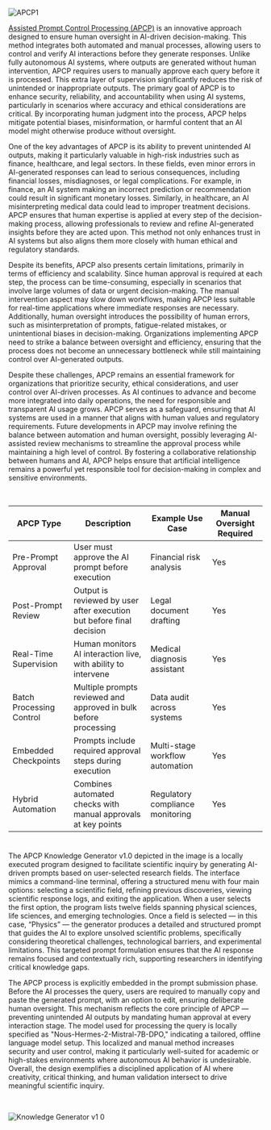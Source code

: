 ![APCP1](https://github.com/user-attachments/assets/acb77f6e-eacf-40c9-895d-317da1320953)

[Assisted Prompt Control Processing (APCP)](https://chatgpt.com/g/g-67b432edff288191823421e933ea6ade-assisted-prompt-control-processing) is an innovative approach designed to ensure human oversight in AI-driven decision-making. This method integrates both automated and manual processes, allowing users to control and verify AI interactions before they generate responses. Unlike fully autonomous AI systems, where outputs are generated without human intervention, APCP requires users to manually approve each query before it is processed. This extra layer of supervision significantly reduces the risk of unintended or inappropriate outputs. The primary goal of APCP is to enhance security, reliability, and accountability when using AI systems, particularly in scenarios where accuracy and ethical considerations are critical. By incorporating human judgment into the process, APCP helps mitigate potential biases, misinformation, or harmful content that an AI model might otherwise produce without oversight.

One of the key advantages of APCP is its ability to prevent unintended AI outputs, making it particularly valuable in high-risk industries such as finance, healthcare, and legal sectors. In these fields, even minor errors in AI-generated responses can lead to serious consequences, including financial losses, misdiagnoses, or legal complications. For example, in finance, an AI system making an incorrect prediction or recommendation could result in significant monetary losses. Similarly, in healthcare, an AI misinterpreting medical data could lead to improper treatment decisions. APCP ensures that human expertise is applied at every step of the decision-making process, allowing professionals to review and refine AI-generated insights before they are acted upon. This method not only enhances trust in AI systems but also aligns them more closely with human ethical and regulatory standards.

Despite its benefits, APCP also presents certain limitations, primarily in terms of efficiency and scalability. Since human approval is required at each step, the process can be time-consuming, especially in scenarios that involve large volumes of data or urgent decision-making. The manual intervention aspect may slow down workflows, making APCP less suitable for real-time applications where immediate responses are necessary. Additionally, human oversight introduces the possibility of human errors, such as misinterpretation of prompts, fatigue-related mistakes, or unintentional biases in decision-making. Organizations implementing APCP need to strike a balance between oversight and efficiency, ensuring that the process does not become an unnecessary bottleneck while still maintaining control over AI-generated outputs.

Despite these challenges, APCP remains an essential framework for organizations that prioritize security, ethical considerations, and user control over AI-driven processes. As AI continues to advance and become more integrated into daily operations, the need for responsible and transparent AI usage grows. APCP serves as a safeguard, ensuring that AI systems are used in a manner that aligns with human values and regulatory requirements. Future developments in APCP may involve refining the balance between automation and human oversight, possibly leveraging AI-assisted review mechanisms to streamline the approval process while maintaining a high level of control. By fostering a collaborative relationship between humans and AI, APCP helps ensure that artificial intelligence remains a powerful yet responsible tool for decision-making in complex and sensitive environments.

<br>

| APCP Type                | Description                                                                 | Example Use Case                    | Manual Oversight Required |
|--------------------------|-----------------------------------------------------------------------------|-------------------------------------|----------------------------|
| Pre-Prompt Approval      | User must approve the AI prompt before execution                            | Financial risk analysis             | Yes                        |
| Post-Prompt Review       | Output is reviewed by user after execution but before final decision        | Legal document drafting             | Yes                        |
| Real-Time Supervision    | Human monitors AI interaction live, with ability to intervene               | Medical diagnosis assistant         | Yes                        |
| Batch Processing Control | Multiple prompts reviewed and approved in bulk before processing            | Data audit across systems           | Yes                        |
| Embedded Checkpoints     | Prompts include required approval steps during execution                    | Multi-stage workflow automation     | Yes                        |
| Hybrid Automation        | Combines automated checks with manual approvals at key points               | Regulatory compliance monitoring     | Yes                        |

#

The APCP Knowledge Generator v1.0 depicted in the image is a locally executed program designed to facilitate scientific inquiry by generating AI-driven prompts based on user-selected research fields. The interface mimics a command-line terminal, offering a structured menu with four main options: selecting a scientific field, refining previous discoveries, viewing scientific response logs, and exiting the application. When a user selects the first option, the program lists twelve fields spanning physical sciences, life sciences, and emerging technologies. Once a field is selected — in this case, “Physics” — the generator produces a detailed and structured prompt that guides the AI to explore unsolved scientific problems, specifically considering theoretical challenges, technological barriers, and experimental limitations. This targeted prompt formulation ensures that the AI response remains focused and contextually rich, supporting researchers in identifying critical knowledge gaps.

The APCP process is explicitly embedded in the prompt submission phase. Before the AI processes the query, users are required to manually copy and paste the generated prompt, with an option to edit, ensuring deliberate human oversight. This mechanism reflects the core principle of APCP — preventing unintended AI outputs by mandating human approval at every interaction stage. The model used for processing the query is locally specified as "Nous-Hermes-2-Mistral-7B-DPO," indicating a tailored, offline language model setup. This localized and manual method increases security and user control, making it particularly well-suited for academic or high-stakes environments where autonomous AI behavior is undesirable. Overall, the design exemplifies a disciplined application of AI where creativity, critical thinking, and human validation intersect to drive meaningful scientific inquiry.

<br>

![Knowledge Generator v1 0](https://github.com/user-attachments/assets/e3add6de-e5ed-4fa3-a730-8dc8b82ac330)
